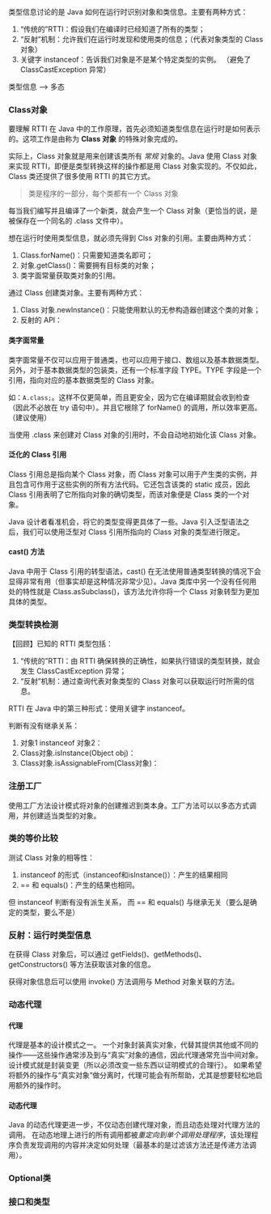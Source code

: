 类型信息讨论的是 Java 如何在运行时识别对象和类信息。主要有两种方式：
1. “传统的”RTTI：假设我们在编译时已经知道了所有的类型；
2. “反射”机制：允许我们在运行时发现和使用类的信息；（代表对象类型的 Class 对象）
3. 关键字 instanceof：告诉我们对象是不是某个特定类型的实例。 （避免了 ClassCastException 异常）


类型信息 --> 多态



### Class对象
要理解 RTTI 在 Java 中的工作原理，首先必须知道类型信息在运行时是如何表示的。这项工作是由称为 **Class 对象** 的特殊对象完成的。

实际上，Class 对象就是用来创建该类所有 *常规* 对象的。Java 使用 Class 对象来实现 RTTI，即便是类型转换这样的操作都是用 Class 对象实现的。不仅如此，Class 类还提供了很多使用 RTTI 的其它方式。

> 类是程序的一部分，每个类都有一个 Class 对象

每当我们编写并且编译了一个新类，就会产生一个 Class 对象（更恰当的说，是被保存在一个同名的 .class 文件中）。

想在运行时使用类型信息，就必须先得到 Clss 对象的引用。主要由两种方式：
1. Class.forName()：只需要知道类名即可；
2. 对象.getClass()：需要拥有目标类的对象；
3. 类字面常量获取类对象的引用。

通过 Class 创建类对象。主要有两种方式：
1. Class 对象.newInstance()：只能使用默认的无参构造器创建这个类的对象；
2. 反射的 API：

#### 类字面常量
类字面常量不仅可以应用于普通类，也可以应用于接口、数组以及基本数据类型。另外，对于基本数据类型的包装类，还有一个标准字段 TYPE。TYPE 字段是一个引用，指向对应的基本数据类型的 Class 对象。

如：`A.class;`。这样不仅更简单，而且更安全，因为它在编译期就会收到检查（因此不必放在 try 语句中）。并且它根除了 forName() 的调用，所以效率更高。（建议使用）

当使用 .class 来创建对 Class 对象的引用时，不会自动地初始化该 Class 对象。

#### 泛化的 Class 引用
Class 引用总是指向某个 Class 对象，而 Class 对象可以用于产生类的实例，并且包含可作用于这些实例的所有方法代码。它还包含该类的 static 成员，因此 Class 引用表明了它所指向对象的确切类型，而该对象便是 Class 类的一个对象。

Java 设计者看准机会，将它的类型变得更具体了一些。Java 引入泛型语法之后，我们可以使用泛型对 Class 引用所指向的 Class 对象的类型进行限定。

#### cast() 方法
Java 中用于 Class 引用的转型语法，cast() 在无法使用普通类型转换的情况下会显得非常有用（但事实却是这种情况非常少见）。Java 类库中另一个没有任何用处的特性就是 Class.asSubclass()，该方法允许你将一个 Class 对象转型为更加具体的类型。


### 类型转换检测
【回顾】已知的 RTTI 类型包括：
1. “传统的”RTTI：由 RTTI 确保转换的正确性，如果执行错误的类型转换，就会发生 ClassCastException 异常；
2. “反射”机制：通过查询代表对象类型的 Class 对象可以获取运行时所需的信息。

RTTI 在 Java 中的第三种形式：使用关键字 instanceof。

判断有没有继承关系：
1. 对象1 instanceof 对象2：
2. Class对象.isInstance(Object obj)：
3. Class对象.isAssignableFrom(Class对象)：


### 注册工厂
使用工厂方法设计模式将对象的创建推迟到类本身。工厂方法可以以多态方式调用，并创建适当类型的对象。


### 类的等价比较
测试 Class 对象的相等性：
1. instanceof 的形式（instanceof和isInstance()）：产生的结果相同
2. == 和 equals()：产生的结果也相同。

但 instanceof 判断有没有派生关系，
而 == 和 equals() 与继承无关（要么是确定的类型，要么不是）


### 反射：运行时类型信息
在获得 Class 对象后，可以通过 getFields()、getMethods()、getConstructors() 等方法获取该对象的信息。

获得对象信息后可以使用 invoke() 方法调用与 Method 对象关联的方法。


### 动态代理
#### 代理
代理是基本的设计模式之一。
一个对象封装真实对象，代替其提供其他或不同的操作——这些操作通常涉及到与“真实”对象的通信，因此代理通常充当中间对象。
设计模式就是封装变更（所以必须改变一些东西以证明模式的合理行）。
如果希望将额外的操作与“真实对象”做分离时，代理可能会有所帮助，尤其是想要轻松地启用额外的操作时。
#### 动态代理
Java 的动态代理更进一步，不仅动态创建代理对象，而且动态处理对代理方法的调用。
在动态地理上进行的所有调用都被*重定向到单个调用处理程序*，该处理程序负责发现调用的内容并决定如何处理（最基本的是过滤该方法还是传递方法调用）。


### Optional类




### 接口和类型


